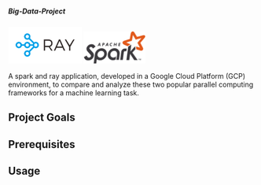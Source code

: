 ##### Big-Data-Project
<img src="img/logo-ray.png" width="150">  <img src="img/Apache_Spark_logo.svg.png" width="125">

A spark and ray application, developed in a Google Cloud Platform (GCP) environment, to compare and analyze these two popular parallel computing frameworks for a machine learning task. 

## Project Goals



## Prerequisites



## Usage
